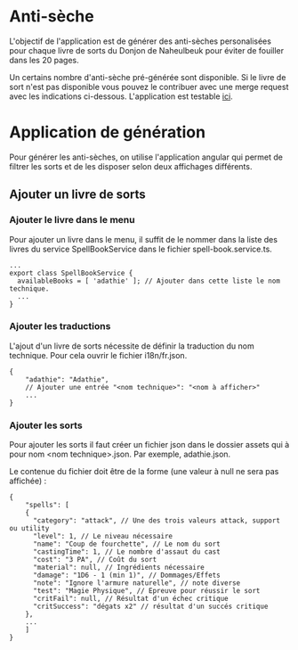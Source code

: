 # Anti-sèche
L'objectif de l'application est de générer des anti-sèches personalisées pour chaque livre de sorts du Donjon de Naheulbeuk pour éviter de fouiller dans les 20 pages.

Un certains nombre d'anti-sèche pré-générée sont disponible. Si le livre de sort n'est pas disponible vous pouvez le contribuer avec une merge request avec les indications ci-dessous. L'application est testable [ici](https://naheulbeuk.jdfischer.fr).

# Application de génération
Pour générer les anti-sèches, on utilise l'application angular qui permet de filtrer les sorts et de les disposer selon deux affichages différents.

## Ajouter un livre de sorts
### Ajouter le livre dans le menu
Pour ajouter un livre dans le menu, il suffit de le nommer dans la liste des livres du service SpellBookService dans le fichier spell-book.service.ts.

```
...
export class SpellBookService {
  availableBooks = [ 'adathie' ]; // Ajouter dans cette liste le nom technique.
  ...
}
```
### Ajouter les traductions
L'ajout d'un livre de sorts nécessite de définir la traduction du nom technique. Pour cela ouvrir le fichier i18n/fr.json.
```
{
    "adathie": "Adathie",
    // Ajouter une entrée "<nom technique>": "<nom à afficher>"
    ...
}
```

### Ajouter les sorts
Pour ajouter les sorts il faut créer un fichier json dans le dossier assets qui à pour nom \<nom technique>.json. Par exemple, adathie.json.

Le contenue du fichier doit être de la forme (une valeur à null ne sera pas affichée) :
```
{
    "spells": [
    {
      "category": "attack", // Une des trois valeurs attack, support ou utility
      "level": 1, // Le niveau nécessaire
      "name": "Coup de fourchette", // Le nom du sort
      "castingTime": 1, // Le nombre d'assaut du cast
      "cost": "3 PA", // Coût du sort
      "material": null, // Ingrédients nécessaire
      "damage": "1D6 - 1 (min 1)", // Dommages/Effets
      "note": "Ignore l'armure naturelle", // note diverse
      "test": "Magie Physique", // Epreuve pour réussir le sort
      "critFail": null, // Résultat d'un échec critique
      "critSuccess": "dégats x2" // résultat d'un succés critique
    },
    ...
    ]
}
```